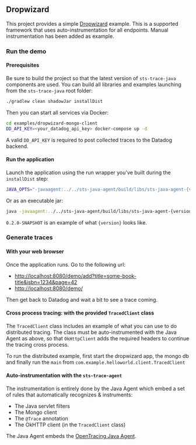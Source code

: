 ## Dropwizard

This project provides a simple [Dropwizard][1] example. This is a supported framework that uses
auto-instrumentation for all endpoints. Manual instrumentation has been added as example.

[1]: http://www.dropwizard.io/

### Run the demo

#### Prerequisites

Be sure to build the project so that the latest version of ``sts-trace-java`` components are used. You can build
all libraries and examples launching from the ``sts-trace-java`` root folder:
```bash
./gradlew clean shadowJar installDist
```

Then you can start all services via Docker:
```bash
cd examples/dropwizard-mongo-client
DD_API_KEY=<your_datadog_api_key> docker-compose up -d
```

A valid ``DD_API_KEY`` is required to post collected traces to the Datadog backend.

#### Run the application

Launch the application using the run wrapper you've built during the ``installDist`` step:
```bash
JAVA_OPTS="-javaagent:../../sts-java-agent/build/libs/sts-java-agent-{version}.jar -Ddd.service.name=dropwizard-example" build/install/dropwizard-mongo-client/bin/dropwizard-mongo-client server
```

Or as an executable jar:
```bash
java -javaagent:../../sts-java-agent/build/libs/sts-java-agent-{version}.jar -Ddd.service.name=dropwizard-example -jar build/libs/dropwizard-mongo-client-demo-all.jar server
```

``0.2.0-SNAPSHOT`` is an example of what ``{version}`` looks like.

### Generate traces

#### With your web browser

Once the application runs. Go to the following url:

* [http://localhost:8080/demo/add?title=some-book-title&isbn=1234&page=42][1]
* [http://localhost:8080/demo/][2]

[1]: http://localhost:8080/demo/add?title=some-book-title&isbn=1234&page=42
[2]: http://localhost:8080/demo/

Then get back to Datadog and wait a bit to see a trace coming.

#### Cross process tracing: with the provided `TracedClient` class

The ``TracedClient`` class includes an example of what you can use to do distributed tracing. The class must be
auto-instrumented with the Java Agent as above, so that ``OkHttpClient`` adds the required headers to continue
the tracing cross process.

To run the distributed example, first start the dropwizard app, the mongo db and finally run the `main` from `com.example.helloworld.client.TracedClient` 

#### Auto-instrumentation with the `sts-trace-agent`

The instrumentation is entirely done by the Java Agent which embed a set of rules that automatically recognizes & 
instruments:

- The Java servlet filters
- The Mongo client
- The `@Trace` annotation
- The OkHTTP client (in the ``TracedClient`` class)

The Java Agent embeds the [OpenTracing Java Agent](https://github.com/opentracing-contrib/java-agent).
